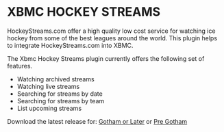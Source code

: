 XBMC HOCKEY STREAMS
===================

HockeyStreams.com offer a high quality low cost service for watching ice hockey from some of the best leagues around the world. This plugin helps to integrate HockeyStreams.com into XBMC.

The Xbmc Hockey Streams plugin currently offers the following set of features.

* Watching archived streams
* Watching live streams
* Searching for streams by date
* Searching for streams by team
* List upcoming streams

Download the latest release for: [Gotham or Later](https://github.com/fungus1487/xbmc-hockey-streams/raw/master/release/xbmc-hockey-streams.gotham.2.9.8c.zip "Gotham or Later") or [Pre Gotham](https://github.com/fungus1487/xbmc-hockey-streams/raw/master/release/xbmc-hockey-streams.pre-gotham.2.9.8c.zip "Pre Gotham")
